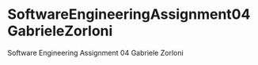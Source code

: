 # SoftwareEngineeringAssignment04GabrieleZorloni
Software Engineering Assignment 04 Gabriele Zorloni
